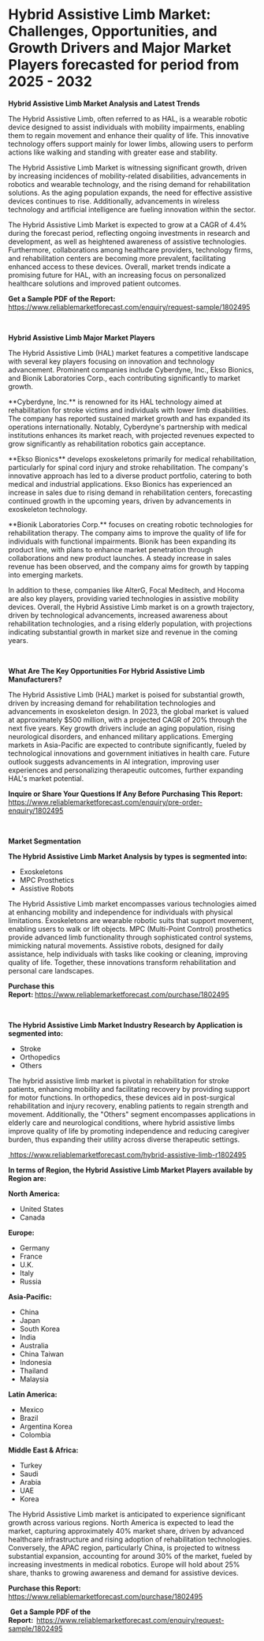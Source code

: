 <p><h1>Hybrid Assistive Limb Market: Challenges, Opportunities, and Growth Drivers and Major Market Players forecasted for period from 2025 - 2032</h1></p><p><strong>Hybrid Assistive Limb Market Analysis and Latest Trends</strong></p>
<p><p>The Hybrid Assistive Limb, often referred to as HAL, is a wearable robotic device designed to assist individuals with mobility impairments, enabling them to regain movement and enhance their quality of life. This innovative technology offers support mainly for lower limbs, allowing users to perform actions like walking and standing with greater ease and stability. </p><p>The Hybrid Assistive Limb Market is witnessing significant growth, driven by increasing incidences of mobility-related disabilities, advancements in robotics and wearable technology, and the rising demand for rehabilitation solutions. As the aging population expands, the need for effective assistive devices continues to rise. Additionally, advancements in wireless technology and artificial intelligence are fueling innovation within the sector. </p><p>The Hybrid Assistive Limb Market is expected to grow at a CAGR of 4.4% during the forecast period, reflecting ongoing investments in research and development, as well as heightened awareness of assistive technologies. Furthermore, collaborations among healthcare providers, technology firms, and rehabilitation centers are becoming more prevalent, facilitating enhanced access to these devices. Overall, market trends indicate a promising future for HAL, with an increasing focus on personalized healthcare solutions and improved patient outcomes.</p></p>
<p><strong>Get a Sample PDF of the Report:&nbsp;</strong> <a href="https://www.reliablemarketforecast.com/enquiry/request-sample/1802495?utm_campaign=3096&utm_medium=2&utm_source=Github&utm_content=ia&utm_term=13042025&utm_id=hybrid-assistive-limb">https://www.reliablemarketforecast.com/enquiry/request-sample/1802495</a></p>
<p>&nbsp;</p>
<p><strong>Hybrid Assistive Limb Major Market Players</strong></p>
<p><p>The Hybrid Assistive Limb (HAL) market features a competitive landscape with several key players focusing on innovation and technology advancement. Prominent companies include Cyberdyne, Inc., Ekso Bionics, and Bionik Laboratories Corp., each contributing significantly to market growth.</p><p>**Cyberdyne, Inc.** is renowned for its HAL technology aimed at rehabilitation for stroke victims and individuals with lower limb disabilities. The company has reported sustained market growth and has expanded its operations internationally. Notably, Cyberdyne's partnership with medical institutions enhances its market reach, with projected revenues expected to grow significantly as rehabilitation robotics gain acceptance.</p><p>**Ekso Bionics** develops exoskeletons primarily for medical rehabilitation, particularly for spinal cord injury and stroke rehabilitation. The company's innovative approach has led to a diverse product portfolio, catering to both medical and industrial applications. Ekso Bionics has experienced an increase in sales due to rising demand in rehabilitation centers, forecasting continued growth in the upcoming years, driven by advancements in exoskeleton technology.</p><p>**Bionik Laboratories Corp.** focuses on creating robotic technologies for rehabilitation therapy. The company aims to improve the quality of life for individuals with functional impairments. Bionik has been expanding its product line, with plans to enhance market penetration through collaborations and new product launches. A steady increase in sales revenue has been observed, and the company aims for growth by tapping into emerging markets.</p><p>In addition to these, companies like AlterG, Focal Meditech, and Hocoma are also key players, providing varied technologies in assistive mobility devices. Overall, the Hybrid Assistive Limb market is on a growth trajectory, driven by technological advancements, increased awareness about rehabilitation technologies, and a rising elderly population, with projections indicating substantial growth in market size and revenue in the coming years.</p></p>
<p>&nbsp;</p>
<p><strong>What Are The Key Opportunities For Hybrid Assistive Limb Manufacturers?</strong></p>
<p><p>The Hybrid Assistive Limb (HAL) market is poised for substantial growth, driven by increasing demand for rehabilitation technologies and advancements in exoskeleton design. In 2023, the global market is valued at approximately $500 million, with a projected CAGR of 20% through the next five years. Key growth drivers include an aging population, rising neurological disorders, and enhanced military applications. Emerging markets in Asia-Pacific are expected to contribute significantly, fueled by technological innovations and government initiatives in health care. Future outlook suggests advancements in AI integration, improving user experiences and personalizing therapeutic outcomes, further expanding HAL's market potential.</p></p>
<p><strong>Inquire or Share Your Questions If Any Before Purchasing This Report:</strong> <a href="https://www.reliablemarketforecast.com/enquiry/pre-order-enquiry/1802495?utm_campaign=3096&utm_medium=2&utm_source=Github&utm_content=ia&utm_term=13042025&utm_id=hybrid-assistive-limb">https://www.reliablemarketforecast.com/enquiry/pre-order-enquiry/1802495</a></p>
<p>&nbsp;</p>
<p><strong>Market Segmentation</strong></p>
<p><strong>The Hybrid Assistive Limb Market Analysis by types is segmented into:</strong></p>
<p><ul><li>Exoskeletons</li><li>MPC Prosthetics</li><li>Assistive Robots</li></ul></p>
<p><p>The Hybrid Assistive Limb market encompasses various technologies aimed at enhancing mobility and independence for individuals with physical limitations. Exoskeletons are wearable robotic suits that support movement, enabling users to walk or lift objects. MPC (Multi-Point Control) prosthetics provide advanced limb functionality through sophisticated control systems, mimicking natural movements. Assistive robots, designed for daily assistance, help individuals with tasks like cooking or cleaning, improving quality of life. Together, these innovations transform rehabilitation and personal care landscapes.</p></p>
<p><strong>Purchase this Report:&nbsp;</strong><a href="https://www.reliablemarketforecast.com/purchase/1802495?utm_campaign=3096&utm_medium=2&utm_source=Github&utm_content=ia&utm_term=13042025&utm_id=hybrid-assistive-limb">https://www.reliablemarketforecast.com/purchase/1802495</a></p>
<p>&nbsp;</p>
<p><strong>The Hybrid Assistive Limb Market Industry Research by Application is segmented into:</strong></p>
<p><ul><li>Stroke</li><li>Orthopedics</li><li>Others</li></ul></p>
<p><p>The hybrid assistive limb market is pivotal in rehabilitation for stroke patients, enhancing mobility and facilitating recovery by providing support for motor functions. In orthopedics, these devices aid in post-surgical rehabilitation and injury recovery, enabling patients to regain strength and movement. Additionally, the "Others" segment encompasses applications in elderly care and neurological conditions, where hybrid assistive limbs improve quality of life by promoting independence and reducing caregiver burden, thus expanding their utility across diverse therapeutic settings.</p></p>
<p><a href="https://www.reliablemarketforecast.com/hybrid-assistive-limb-r1802495?utm_campaign=3096&utm_medium=2&utm_source=Github&utm_content=ia&utm_term=13042025&utm_id=hybrid-assistive-limb">&nbsp;https://www.reliablemarketforecast.com/hybrid-assistive-limb-r1802495</a></p>
<p><strong>In terms of Region, the Hybrid Assistive Limb Market Players available by Region are:</strong></p>
<p>
    <p> <strong> North America: </strong>
        <ul>
            <li>United States</li>
            <li>Canada</li>
        </ul>
        </p> 
    <p> <strong> Europe: </strong>
        <ul>
            <li>Germany</li>
            <li>France</li>
            <li>U.K.</li>
            <li>Italy</li>
            <li>Russia</li>
        </ul>
        </p> 
    <p> <strong> Asia-Pacific: </strong>
        <ul>
            <li>China</li>
            <li>Japan</li>
            <li>South Korea</li>
            <li>India</li>
            <li>Australia</li>
            <li>China Taiwan</li>
            <li>Indonesia</li>
            <li>Thailand</li>
            <li>Malaysia</li>
        </ul>
        </p> 
    <p> <strong> Latin America: </strong>
        <ul>
            <li>Mexico</li>
            <li>Brazil</li>
            <li>Argentina Korea</li>
            <li>Colombia</li>
        </ul>
        </p> 
    <p> <strong> Middle East & Africa: </strong>
        <ul>
            <li>Turkey</li>
            <li>Saudi</li>
            <li>Arabia</li>
            <li>UAE</li>
            <li>Korea</li>
        </ul>
    </p>
    </p>
<p><p>The Hybrid Assistive Limb market is anticipated to experience significant growth across various regions. North America is expected to lead the market, capturing approximately 40% market share, driven by advanced healthcare infrastructure and rising adoption of rehabilitation technologies. Conversely, the APAC region, particularly China, is projected to witness substantial expansion, accounting for around 30% of the market, fueled by increasing investments in medical robotics. Europe will hold about 25% share, thanks to growing awareness and demand for assistive devices.</p></p>
<p><strong>Purchase this Report: </strong><a href="https://www.reliablemarketforecast.com/purchase/1802495?utm_campaign=3096&utm_medium=2&utm_source=Github&utm_content=ia&utm_term=13042025&utm_id=hybrid-assistive-limb">https://www.reliablemarketforecast.com/purchase/1802495</a></p>
<p>&nbsp;<strong>Get a Sample PDF of the Report:&nbsp;&nbsp;</strong><a href="https://www.reliablemarketforecast.com/enquiry/request-sample/1802495?utm_campaign=3096&utm_medium=2&utm_source=Github&utm_content=ia&utm_term=13042025&utm_id=hybrid-assistive-limb">https://www.reliablemarketforecast.com/enquiry/request-sample/1802495</a></p>
<p><strong></strong></p>
<p><p></p><p></p><p></p></p>